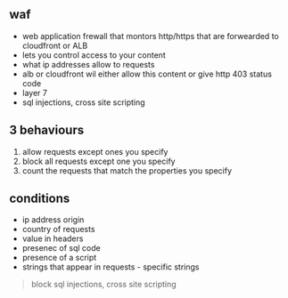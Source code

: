 ## waf

- web application frewall that montors http/https that are forwearded to cloudfront or ALB
- lets you control access to your content
- what ip addresses allow to requests
- alb or cloudfront wil either allow this content or give http 403 status code
- layer 7
- sql injections, cross site scripting

## 3 behaviours

1. allow requests except ones you specify
2. block all requests except one you specify
3. count the requests that match the properties you specify

## conditions

- ip address origin
- country of requests
- value in headers
- presenec of sql code 
- presence of a script
- strings that appear in requests - specific strings 

> block sql injections, cross site scripting